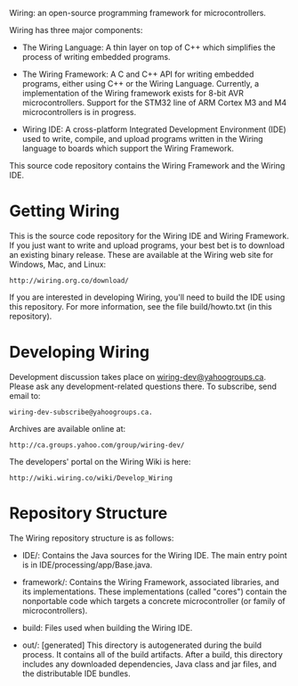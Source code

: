 Wiring: an open-source programming framework for microcontrollers.

Wiring has three major components:

* The Wiring Language: A thin layer on top of C++ which simplifies the
  process of writing embedded programs.

* The Wiring Framework: A C and C++ API for writing embedded programs,
  either using C++ or the Wiring Language. Currently, a implementation
  of the Wiring framework exists for 8-bit AVR
  microcontrollers. Support for the STM32 line of ARM Cortex M3 and M4
  microcontrollers is in progress.

* Wiring IDE: A cross-platform Integrated Development Environment
  (IDE) used to write, compile, and upload programs written in the
  Wiring language to boards which support the Wiring Framework.

This source code repository contains the Wiring Framework and the
Wiring IDE.

Getting Wiring
==============

This is the source code repository for the Wiring IDE and Wiring
Framework. If you just want to write and upload programs, your best
bet is to download an existing binary release. These are available at
the Wiring web site for Windows, Mac, and Linux:

    http://wiring.org.co/download/

If you are interested in developing Wiring, you'll need to build the
IDE using this repository.  For more information, see the file
build/howto.txt (in this repository).

Developing Wiring
=================

Development discussion takes place on
wiring-dev@yahoogroups.ca. Please ask any development-related
questions there. To subscribe, send email to:

    wiring-dev-subscribe@yahoogroups.ca.

Archives are available online at:

    http://ca.groups.yahoo.com/group/wiring-dev/

The developers' portal on the Wiring Wiki is here:

    http://wiki.wiring.co/wiki/Develop_Wiring

Repository Structure
====================

The Wiring repository structure is as follows:

* IDE/: Contains the Java sources for the Wiring IDE. The main entry
  point is in IDE/processing/app/Base.java.

* framework/: Contains the Wiring Framework, associated libraries, and
  its implementations. These implementations (called "cores") contain
  the nonportable code which targets a concrete microcontroller (or
  family of microcontrollers).

* build: Files used when building the Wiring IDE.

* out/: [generated] This directory is autogenerated during the build
  process. It contains all of the build artifacts. After a build, this
  directory includes any downloaded dependencies, Java class and jar
  files, and the distributable IDE bundles.

